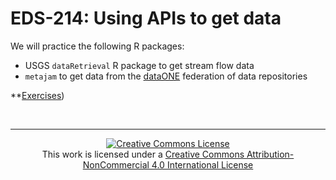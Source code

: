 # EDS-214: Using APIs to get data

We will practice the following R packages:

- USGS `dataRetrieval` R package to get stream flow data
- `metajam` to get data from the [dataONE](https://www.dataone.org/) federation of data repositories 

**[Exercises](https://brunj7.github.io/eds214-handson-api/api-handson.html))

<br>

---

<p align=center>
<a rel="license" href="http://creativecommons.org/licenses/by-nc/4.0/"><img alt="Creative Commons License" style="border-width:0" src="https://i.creativecommons.org/l/by-nc/4.0/88x31.png" /></a><br />This work is licensed under a <a rel="license" href="http://creativecommons.org/licenses/by-nc/4.0/">Creative Commons Attribution-NonCommercial 4.0 International License</a>
</p>

